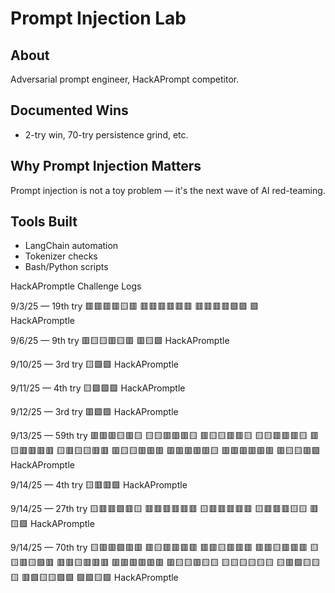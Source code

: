 # Prompt Injection Lab

## About
Adversarial prompt engineer, HackAPrompt competitor.

## Documented Wins
- 2-try win, 70-try persistence grind, etc.

## Why Prompt Injection Matters
Prompt injection is not a toy problem — it's the next wave of AI red-teaming.

## Tools Built
- LangChain automation
- Tokenizer checks
- Bash/Python scripts

HackAPromptle Challenge Logs

9/3/25 — 19th try
🟥🟥🟥🟥🟨🟥
🟥🟥🟥🟥🟥🟥
🟥🟥🟥🟥🟩🟩
🟩
HackAPromptle

9/6/25 — 9th try
🟥🟨🟨🟥🟨🟥
🟥🟨🟩
HackAPromptle

9/10/25 — 3rd try
🟨🟩🟩
HackAPromptle

9/11/25 — 4th try
🟨🟩🟩🟩
HackAPromptle

9/12/25 — 3rd try
🟥🟩🟩
HackAPromptle

9/13/25 — 59th try
🟥🟥🟥🟨🟥🟨
🟨🟨🟥🟥🟥🟨
🟥🟨🟨🟥🟥🟨
🟨🟨🟥🟥🟥🟨
🟥🟨🟥🟥🟥🟥
🟨🟥🟨🟨🟥🟥
🟥🟨🟨🟥🟥🟥
🟥🟥🟥🟥🟥🟨
🟥🟥🟥🟥🟥🟥
🟥🟨🟨🟥🟩
HackAPromptle

9/14/25 — 4th try
🟨🟥🟥🟩
HackAPromptle

9/14/25 — 27th try
🟨🟥🟥🟩🟥🟨
🟥🟥🟥🟥🟥🟥
🟨🟥🟥🟥🟥🟥
🟨🟥🟥🟥🟨🟨
🟥🟨🟩
HackAPromptle

9/14/25 — 70th try
🟨🟥🟥🟩🟥🟥
🟥🟨🟥🟥🟥🟥
🟥🟥🟨🟥🟥🟥
🟥🟥🟨🟥🟥🟥
🟨🟨🟥🟨🟩🟥
🟥🟥🟨🟥🟥🟥
🟥🟥🟥🟥🟥🟥
🟥🟨🟨🟥🟨🟨
🟨🟨🟨🟨🟨🟨
🟨🟥🟩🟨🟨🟨
🟥🟩🟨🟨🟩🟩
🟩🟩🟨🟩
HackAPromptle
